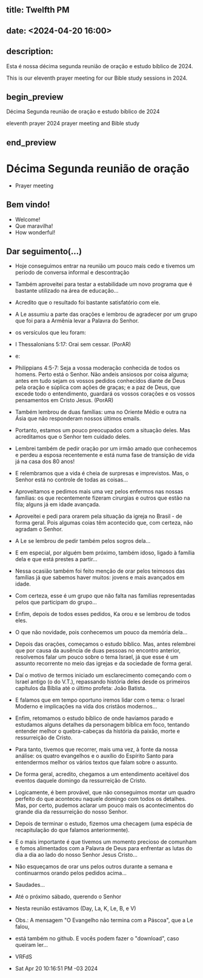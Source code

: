 ## title: Twelfth PM
## date: <2024-04-20 16:00>

## description:

Esta é nossa décima segunda reunião de oração e estudo bíblico de 2024.

This is our eleventh  prayer meeting for our Bible study sessions in 2024.

## begin_preview

Décima Segunda reunião de oração e estudo bíblico de 2024

eleventh prayer 2024 prayer meeting and Bible study

## end_preview

# Décima Segunda reunião de oração
- Prayer meeting

## Bem vindo!

- Welcome!
- Que maravilha!
- How wonderful!

## Dar seguimento(...)

- Hoje conseguimos entrar na reunião um pouco mais cedo e tivemos um período de conversa informal e descontração
- Também aproveitei para testar a estabilidade um novo programa que é bastante utilizado na área de educação... 
- Acredito que o resultado foi bastante satisfatório com ele.
- A Le assumiu a parte das orações e lembrou de agradecer por um grupo que foi para a Armênia levar a Palavra do Senhor.
- os versículos que leu foram:

- I Thessalonians 5:17: Orai sem cessar. (PorAR)

- e:

- Philippians 4:5-7: Seja a vossa moderação conhecida de todos os homens. Perto está o Senhor. Não andeis ansiosos por coisa alguma; antes em tudo sejam os vossos pedidos conhecidos diante de Deus pela oração e súplica com ações de graças; e a paz de Deus, que excede todo o entendimento, guardará os vossos corações e os vossos pensamentos em Cristo Jesus. (PorAR)

- Também lembrou de duas famílias: uma no Oriente Médio e outra na Ásia que não responderam nossos últimos emails. 
 
- Portanto, estamos um pouco preocupados com a situação deles. Mas acreditamos que o Senhor tem cuidado deles.
- Lembrei também de pedir oração por um irmão amado que conhecemos e perdeu a esposa recentemente e está numa fase de transição de vida já na casa dos 80 anos!
- E relembramos que a vida é cheia de surpresas e imprevistos. Mas, o Senhor está no controle de todas as coisas...

- Aproveitamos e pedimos mais uma vez pelos enfermos nas nossas famílias: os que recentemente fizeram cirurgias e outros que estão na fila; alguns já em idade avançada.
- Aproveitei e pedi para orarem pela situação da igreja no Brasil - de forma geral. Pois algumas coias têm acontecido que, com certeza, não agradam o Senhor.
- A Le se lembrou de pedir também pelos sogros dela...
- E em especial, por alguém bem próximo, também idoso, ligado à família dela e que está prestes a partir...

- Nessa ocasião também foi feito menção de orar pelos teimosos das famílias já que sabemos haver muitos: jovens e mais avançados em idade.

- Com certeza, esse é um grupo que não falta nas famílias representadas pelos que participam do grupo...

- Enfim, depois de todos esses pedidos, Ka orou e se lembrou de todos eles.
- O que não novidade, pois conhecemos um pouco da memória dela...

- Depois das orações, começamos o estudo bíblico. Mas, antes relembrei que por causa da ausência de duas pessoas no encontro anterior, resolvemos falar um pouco sobre o tema Israel, já que esse é um assunto recorrente no meio das igrejas e da sociedade de forma geral.

- Daí o motivo de termos iniciado um esclarecimento começando com o Israel antigo (o do V.T.), repassando história deles desde os primeiros capítulos da Bíblia até o último profeta: João Batista.
- E falamos que em tempo oportuno iremos lidar com o tema: o Israel Moderno e implicações na vida dos cristãos modernos...

- Enfim, retomamos o estudo bíblico de onde havíamos parado e estudamos alguns detalhes da personagem bíblica em foco, tentando entender melhor o quebra-cabeças da história da paixão, morte e ressurreição de Cristo.
- Para tanto, tivemos que recorrer, mais uma vez, à fonte da nossa análise: os quatro evangelhos e o auxílio do Espírito Santo para entendermos melhor os vários textos que falam sobre o assunto.

- De forma geral, acredito, chegamos a um entendimento aceitável dos eventos daquele domingo da ressurreição de Cristo.

- Logicamente, é bem provável, que não conseguimos montar um quadro perfeito do que aconteceu naquele domingo com todos os detalhes. Mas, por certo, pudemos aclarar um pouco mais os acontecimentos do grande dia da ressurreição do nosso Senhor.

- Depois de terminar o estudo, fizemos uma checagem (uma espécia de recapitulação do que falamos anteriormente).

- E o mais importante é que tivemos um momento precioso de comunham e fomos alimentados com a Palavra de Deus para enfrentar as lutas do dia a dia ao lado do nosso Senhor Jesus Cristo...

- Não esqueçamos de orar uns pelos outros durante a semana e continuarmos orando pelos pedidos acima...

- Saudades...

- Até o próximo sábado, querendo o Senhor

- Nesta reunião estávamos (Day, La, K, Le, B, e V)

- Obs.: A mensagem "O Evangelho não termina com a Páscoa", que a Le falou,
- está também no github. E vocês podem fazer o "download", caso queiram ler...

- VRFdS
- Sat Apr 20 10:16:51 PM -03 2024
 
